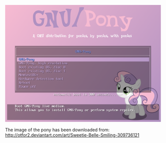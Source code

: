 ![Preview](https://github.com/GNU-Pony/artwork/blob/master/SYSLINUX/vesamenu/4:3/sweetie-belle/preview.png)

The image of the pony has been downloaded from:
    http://otfor2.deviantart.com/art/Sweetie-Belle-Smiling-309736121
